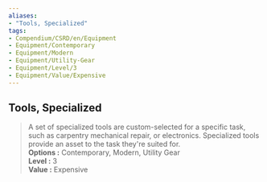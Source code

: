 ```yaml
---
aliases:
- "Tools, Specialized"
tags:
- Compendium/CSRD/en/Equipment
- Equipment/Contemporary
- Equipment/Modern
- Equipment/Utility-Gear
- Equipment/Level/3
- Equipment/Value/Expensive
---
```


  
## Tools, Specialized  
  
>A set of specialized tools are custom-selected for a specific task, such as carpentry mechanical repair, or electronics. Specialized tools provide an asset to the task they're suited for.  
> **Options :** Contemporary, Modern, Utility Gear  
> **Level :** 3  
> **Value :** Expensive